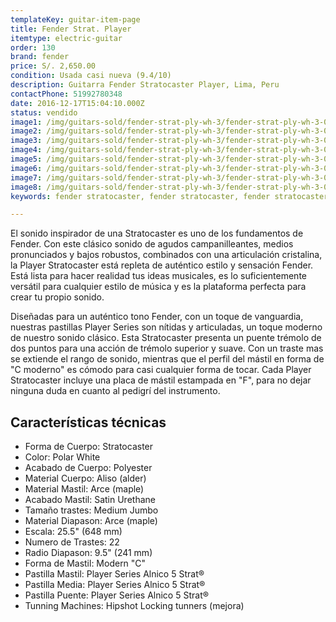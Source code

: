 ```yaml
---
templateKey: guitar-item-page
title: Fender Strat. Player
itemtype: electric-guitar
order: 130
brand: fender
price: S/. 2,650.00
condition: Usada casi nueva (9.4/10)
description: Guitarra Fender Stratocaster Player, Lima, Peru
contactPhone: 51992780348
date: 2016-12-17T15:04:10.000Z
status: vendido
image1: /img/guitars-sold/fender-strat-ply-wh-3/fender-strat-ply-wh-3-01-sold.jpg
image2: /img/guitars-sold/fender-strat-ply-wh-3/fender-strat-ply-wh-3-02-sold.jpg
image3: /img/guitars-sold/fender-strat-ply-wh-3/fender-strat-ply-wh-3-03-sold.jpg
image4: /img/guitars-sold/fender-strat-ply-wh-3/fender-strat-ply-wh-3-04-sold.jpg
image5: /img/guitars-sold/fender-strat-ply-wh-3/fender-strat-ply-wh-3-05-sold.jpg
image6: /img/guitars-sold/fender-strat-ply-wh-3/fender-strat-ply-wh-3-06-sold.jpg
image7: /img/guitars-sold/fender-strat-ply-wh-3/fender-strat-ply-wh-3-07-sold.jpg
image8: /img/guitars-sold/fender-strat-ply-wh-3/fender-strat-ply-wh-3-08-sold.jpg
keywords: fender stratocaster, fender stratocaster, fender stratocaster player

---
```

El sonido inspirador de una Stratocaster es uno de los fundamentos de Fender. Con este clásico sonido de agudos campanilleantes, medios pronunciados y bajos robustos, combinados con una articulación cristalina, la Player Stratocaster está repleta de auténtico estilo y sensación Fender. Está lista para hacer realidad tus ideas musicales, es lo suficientemente versátil para cualquier estilo de música y es la plataforma perfecta para crear tu propio sonido.

Diseñadas para un auténtico tono Fender, con un toque de vanguardia, nuestras pastillas Player Series son nítidas y articuladas, un toque moderno de nuestro sonido clásico. Esta Stratocaster presenta un puente trémolo de dos puntos para una acción de trémolo superior y suave. Con un traste mas se extiende el rango de sonido, mientras que el perfil del mástil en forma de "C moderno" es cómodo para casi cualquier forma de tocar. Cada Player Stratocaster incluye una placa de mástil estampada en "F", para no dejar ninguna duda en cuanto al pedigrí del instrumento.

## Características técnicas

* Forma de Cuerpo: Stratocaster
* Color: Polar White
* Acabado de Cuerpo: Polyester
* Material Cuerpo: Aliso (alder)
* Material Mastil: Arce (maple)
* Acabado Mastil: Satin Urethane
* Tamaño trastes: Medium Jumbo
* Material Diapason: Arce (maple)
* Escala: 25.5" (648 mm)
* Numero de Trastes: 22
* Radio Diapason: 9.5" (241 mm)
* Forma de Mastil: Modern "C"
* Pastilla Mastil: Player Series Alnico 5 Strat®
* Pastilla Media: Player Series Alnico 5 Strat®
* Pastilla Puente: Player Series Alnico 5 Strat®
* Tunning Machines: Hipshot Locking tunners (mejora)